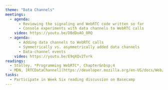 ```yaml
---
theme: "Data Channels"
meetings:
  - agenda:
      - Reviewing the signaling and WebRTC code written so far
      - Console experiments with data channels to WebRTC calls
    video: https://youtu.be/DBdDoAO_8RQ
  - agenda:
      - Adding data channels to WebRTC calls
      - Symmetrically vs. asymmetrically added data channels
      - Data-channel events
    video: https://youtu.be/E9qXQv2Tvrk
readings:
  - Stolley, *Programming WebRTC*, Chapter&nbsp;4
  - MDN, [RTCDataChannel](https://developer.mozilla.org/en-US/docs/Web/API/RTCDataChannel)
tasks:
  - Participate in Week Six reading discussion on Basecamp
---
```

